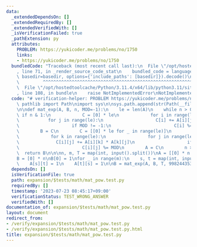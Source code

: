 ```yaml
---
data:
  _extendedDependsOn: []
  _extendedRequiredBy: []
  _extendedVerifiedWith: []
  _isVerificationFailed: true
  _pathExtension: py
  attributes:
    PROBLEM: https://yukicoder.me/problems/no/1750
    links:
    - https://yukicoder.me/problems/no/1750
  bundledCode: "Traceback (most recent call last):\n  File \"/opt/hostedtoolcache/Python/3.11.4/x64/lib/python3.11/site-packages/onlinejudge_verify/documentation/build.py\"\
    , line 71, in _render_source_code_stat\n    bundled_code = language.bundle(stat.path,\
    \ basedir=basedir, options={'include_paths': [basedir]}).decode()\n          \
    \         ^^^^^^^^^^^^^^^^^^^^^^^^^^^^^^^^^^^^^^^^^^^^^^^^^^^^^^^^^^^^^^^^^^^^^^^^^^^^^^^^^\n\
    \  File \"/opt/hostedtoolcache/Python/3.11.4/x64/lib/python3.11/site-packages/onlinejudge_verify/languages/python.py\"\
    , line 108, in bundle\n    raise NotImplementedError\nNotImplementedError\n"
  code: "# verification-helper: PROBLEM https://yukicoder.me/problems/no/1750\nfrom\
    \ pathlib import Path\nimport sys\n\nsys.path.append(str(Path(__file__).resolve().parent.parent.parent.parent))\n\
    \n\ndef mat_exp(A, B, n, MOD=-1):\n    le = len(A)\n    while n > 0:\n       \
    \ if n & 1:\n            C = [0] * le\n            for i in range(le):\n     \
    \           for j in range(le):\n                    C[i] += A[i][j] * B[j]\n\
    \                    if MOD != -1:\n                        C[i] %= MOD\n    \
    \        B = C\n        C = [[0] * le for _ in range(le)]\n        for i in range(le):\n\
    \            for k in range(le):\n                for j in range(le):\n      \
    \              C[i][j] += A[i][k] * A[k][j]\n                    if MOD != -1:\n\
    \                        C[i][j] %= MOD\n        A = C\n        n >>= 1\n\n  \
    \  return B\n\n\nn, m, T = map(int, input().split())\nA = [[0] * n for _ in range(n)]\n\
    B = [0] * n\nB[0] = 1\nfor _ in range(m):\n    s, t = map(int, input().split())\n\
    \    A[s][t] = 1\n    A[t][s] = 1\n\nB = mat_exp(A, B, T, 998244353)\nprint(B[0])\n"
  dependsOn: []
  isVerificationFile: true
  path: expansion/$tests/math/mat_pow.test.py
  requiredBy: []
  timestamp: '2023-07-23 08:45:17+09:00'
  verificationStatus: TEST_WRONG_ANSWER
  verifiedWith: []
documentation_of: expansion/$tests/math/mat_pow.test.py
layout: document
redirect_from:
- /verify/expansion/$tests/math/mat_pow.test.py
- /verify/expansion/$tests/math/mat_pow.test.py.html
title: expansion/$tests/math/mat_pow.test.py
---
```

